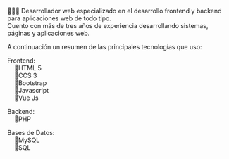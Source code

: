 👨🏽‍💻 Desarrollador web especializado en el desarrollo frontend y backend para aplicaciones web de todo tipo. <br>
Cuento con más de tres años de experiencia desarrollando sistemas, páginas y aplicaciones web. <br>

A continuación un resumen de las principales tecnologías que uso: <br>
  
Frontend: <br>
&nbsp; &nbsp; 🔸HTML 5 <br>
&nbsp; &nbsp; 🔸CCS 3 <br>
&nbsp; &nbsp; 🔸Bootstrap <br>
&nbsp; &nbsp; 🔸Javascript <br>
&nbsp; &nbsp; 🔸Vue Js <br>
  
Backend: <br>
&nbsp; &nbsp; 🔸PHP

Bases de Datos: <br>
&nbsp; &nbsp; 🔸MySQL <br>
&nbsp; &nbsp; 🔸SQL <br>
